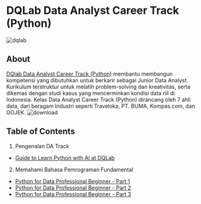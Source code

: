 # DQLab Data Analyst Career Track (Python)
![dqlab](https://user-images.githubusercontent.com/128627819/235391223-dc8896e2-2706-4296-8eab-39031257c044.png)

## About
[DQlab Data Analyst Career Track (Python)](https://academy.dqlab.id/main/track/67) membantu membangun kompetensi yang dibutuhkan untuk berkarir sebagai Junior Data Analyst. Kurikulum terstruktur untuk melatih problem-solving dan kreativitas, serta dikemas dengan studi kasus yang mencerminkan kondisi data riil di Indonesia. Kelas Data Analyst Career Track (Python) dirancang oleh 7 ahli data, dari beragam Industri seperti Traveloka, PT. BUMA, Kompas.com, dan GOJEK.
![download](https://user-images.githubusercontent.com/128627819/235392462-74443a02-c43f-4a60-9cb3-5a4d5c267815.png)

## Table of Contents
1. Pengenalan DA Track
  - [Guide to Learn Python with AI at DQLab](https://academy.dqlab.id/main/package/practice/387/0?pf=0)
2. Memahami Bahasa Pemrograman Fundamental
  - [Python for Data Professional Beginner - Part 1](https://academy.dqlab.id/main/package/practice/157/0?pf=0)
  - [Python for Data Professional Beginner - Part 2](https://academy.dqlab.id/main/package/practice/160/0?pf=0)
  - [Python for Data Professional Beginner - Part 3](https://academy.dqlab.id/main/package/practice/161/0?pf=0)
